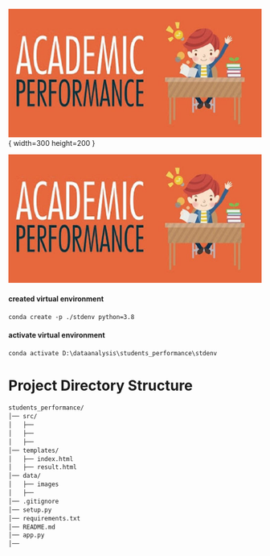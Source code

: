 ![Sample Image](data/images/unnamed.jpg){ width=300 height=200 }

![](data/images/unnamed.jpg)
#### created virtual environment
`conda create -p ./stdenv python=3.8`
#### activate virtual environment 
`conda activate D:\dataanalysis\students_performance\stdenv`

# Project Directory Structure

```bash
students_performance/
│── src/
│   ├── 
│   ├── 
│   ├── 
│── templates/
│   ├── index.html
│   ├── result.html
│── data/
│   ├── images
│   ├── 
│── .gitignore
│── setup.py
│── requirements.txt
│── README.md
│── app.py
│── 
```